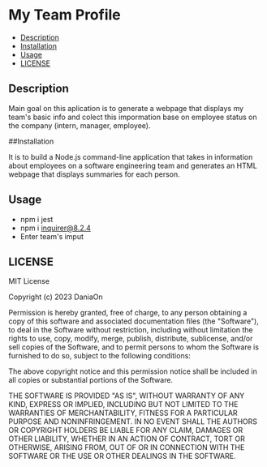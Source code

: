 # My Team Profile

 - [Description](#description)
 - [Installation](#installation)
 - [Usage](#usage)
 - [LICENSE](#license)

## Description

Main goal on this aplication is to generate a webpage that displays my team's basic info and colect this impormation base on employee status on the company (intern, manager, employee).

##Installation

It is to build a Node.js command-line application that takes in information about employees on a software engineering team and generates an HTML webpage that displays summaries for each person.

## Usage 
 - npm i jest
 - npm i inquirer@8.2.4
 - Enter team's imput

## LICENSE
MIT License

Copyright (c) 2023 DaniaOn

Permission is hereby granted, free of charge, to any person obtaining a copy
of this software and associated documentation files (the "Software"), to deal
in the Software without restriction, including without limitation the rights
to use, copy, modify, merge, publish, distribute, sublicense, and/or sell
copies of the Software, and to permit persons to whom the Software is
furnished to do so, subject to the following conditions:

The above copyright notice and this permission notice shall be included in all
copies or substantial portions of the Software.

THE SOFTWARE IS PROVIDED "AS IS", WITHOUT WARRANTY OF ANY KIND, EXPRESS OR
IMPLIED, INCLUDING BUT NOT LIMITED TO THE WARRANTIES OF MERCHANTABILITY,
FITNESS FOR A PARTICULAR PURPOSE AND NONINFRINGEMENT. IN NO EVENT SHALL THE
AUTHORS OR COPYRIGHT HOLDERS BE LIABLE FOR ANY CLAIM, DAMAGES OR OTHER
LIABILITY, WHETHER IN AN ACTION OF CONTRACT, TORT OR OTHERWISE, ARISING FROM,
OUT OF OR IN CONNECTION WITH THE SOFTWARE OR THE USE OR OTHER DEALINGS IN THE
SOFTWARE.
